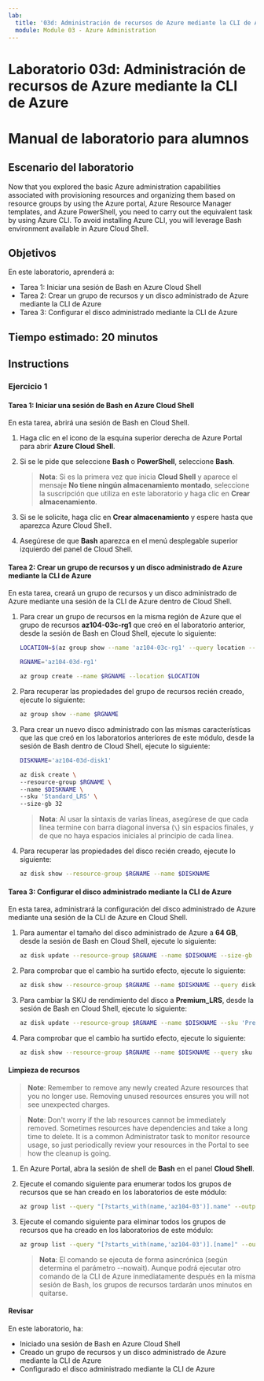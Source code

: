 ```yaml
---
lab:
  title: '03d: Administración de recursos de Azure mediante la CLI de Azure'
  module: Module 03 - Azure Administration
---
```


# <a name="lab-03d---manage-azure-resources-by-using-azure-cli"></a>Laboratorio 03d: Administración de recursos de Azure mediante la CLI de Azure
# <a name="student-lab-manual"></a>Manual de laboratorio para alumnos

## <a name="lab-scenario"></a>Escenario del laboratorio

Now that you explored the basic Azure administration capabilities associated with provisioning resources and organizing them based on resource groups by using the Azure portal, Azure Resource Manager templates, and Azure PowerShell, you need to carry out the equivalent task by using Azure CLI. To avoid installing Azure CLI, you will leverage Bash environment available in Azure Cloud Shell.

## <a name="objectives"></a>Objetivos

En este laboratorio, aprenderá a:

+ Tarea 1: Iniciar una sesión de Bash en Azure Cloud Shell
+ Tarea 2: Crear un grupo de recursos y un disco administrado de Azure mediante la CLI de Azure
+ Tarea 3: Configurar el disco administrado mediante la CLI de Azure

## <a name="estimated-timing-20-minutes"></a>Tiempo estimado: 20 minutos

## <a name="instructions"></a>Instructions

### <a name="exercise-1"></a>Ejercicio 1

#### <a name="task-1-start-a-bash-session-in-azure-cloud-shell"></a>Tarea 1: Iniciar una sesión de Bash en Azure Cloud Shell

En esta tarea, abrirá una sesión de Bash en Cloud Shell. 

1. Haga clic en el icono de la esquina superior derecha de Azure Portal para abrir **Azure Cloud Shell**.

1. Si se le pide que seleccione **Bash** o **PowerShell**, seleccione **Bash**. 

    >**Nota**: Si es la primera vez que inicia **Cloud Shell** y aparece el mensaje **No tiene ningún almacenamiento montado**, seleccione la suscripción que utiliza en este laboratorio y haga clic en **Crear almacenamiento**. 

1. Si se le solicite, haga clic en **Crear almacenamiento** y espere hasta que aparezca Azure Cloud Shell. 

1. Asegúrese de que **Bash** aparezca en el menú desplegable superior izquierdo del panel de Cloud Shell.

#### <a name="task-2-create-a-resource-group-and-an-azure-managed-disk-by-using-azure-cli"></a>Tarea 2: Crear un grupo de recursos y un disco administrado de Azure mediante la CLI de Azure

En esta tarea, creará un grupo de recursos y un disco administrado de Azure mediante una sesión de la CLI de Azure dentro de Cloud Shell.

1. Para crear un grupo de recursos en la misma región de Azure que el grupo de recursos **az104-03c-rg1** que creó en el laboratorio anterior, desde la sesión de Bash en Cloud Shell, ejecute lo siguiente:

   ```sh
   LOCATION=$(az group show --name 'az104-03c-rg1' --query location --out tsv)

   RGNAME='az104-03d-rg1'

   az group create --name $RGNAME --location $LOCATION
   ```
1. Para recuperar las propiedades del grupo de recursos recién creado, ejecute lo siguiente:

   ```sh
   az group show --name $RGNAME
   ```
1. Para crear un nuevo disco administrado con las mismas características que las que creó en los laboratorios anteriores de este módulo, desde la sesión de Bash dentro de Cloud Shell, ejecute lo siguiente:

   ```sh
   DISKNAME='az104-03d-disk1'

   az disk create \
   --resource-group $RGNAME \
   --name $DISKNAME \
   --sku 'Standard_LRS' \
   --size-gb 32
   ```
    >**Nota**: Al usar la sintaxis de varias líneas, asegúrese de que cada línea termine con barra diagonal inversa (`\`) sin espacios finales, y de que no haya espacios iniciales al principio de cada línea.

1. Para recuperar las propiedades del disco recién creado, ejecute lo siguiente:

   ```sh
   az disk show --resource-group $RGNAME --name $DISKNAME
   ```

#### <a name="task-3-configure-the-managed-disk-by-using-azure-cli"></a>Tarea 3: Configurar el disco administrado mediante la CLI de Azure

En esta tarea, administrará la configuración del disco administrado de Azure mediante una sesión de la CLI de Azure en Cloud Shell. 

1. Para aumentar el tamaño del disco administrado de Azure a **64 GB**, desde la sesión de Bash en Cloud Shell, ejecute lo siguiente:

   ```sh
   az disk update --resource-group $RGNAME --name $DISKNAME --size-gb 64
   ```

1. Para comprobar que el cambio ha surtido efecto, ejecute lo siguiente:

   ```sh
   az disk show --resource-group $RGNAME --name $DISKNAME --query diskSizeGb
   ```

1. Para cambiar la SKU de rendimiento del disco a **Premium_LRS**, desde la sesión de Bash en Cloud Shell, ejecute lo siguiente:

   ```sh
   az disk update --resource-group $RGNAME --name $DISKNAME --sku 'Premium_LRS'
   ```

1. Para comprobar que el cambio ha surtido efecto, ejecute lo siguiente:

   ```sh
   az disk show --resource-group $RGNAME --name $DISKNAME --query sku
   ```

#### <a name="clean-up-resources"></a>Limpieza de recursos

 > <bpt id="p1">**</bpt>Note<ept id="p1">**</ept>: Remember to remove any newly created Azure resources that you no longer use. Removing unused resources ensures you will not see unexpected charges.

 > <bpt id="p1">**</bpt>Note<ept id="p1">**</ept>:  Don't worry if the lab resources cannot be immediately removed. Sometimes resources have dependencies and take a long time to delete. It is a common Administrator task to monitor resource usage, so just periodically review your resources in the Portal to see how the cleanup is going. 

1. En Azure Portal, abra la sesión de shell de **Bash** en el panel **Cloud Shell**.

1. Ejecute el comando siguiente para enumerar todos los grupos de recursos que se han creado en los laboratorios de este módulo:

   ```sh
   az group list --query "[?starts_with(name,'az104-03')].name" --output tsv
   ```

1. Ejecute el comando siguiente para eliminar todos los grupos de recursos que ha creado en los laboratorios de este módulo:

   ```sh
   az group list --query "[?starts_with(name,'az104-03')].[name]" --output tsv | xargs -L1 bash -c 'az group delete --name $0 --no-wait --yes'
   ```

    >**Nota**: El comando se ejecuta de forma asincrónica (según determina el parámetro --nowait). Aunque podrá ejecutar otro comando de la CLI de Azure inmediatamente después en la misma sesión de Bash, los grupos de recursos tardarán unos minutos en quitarse.

#### <a name="review"></a>Revisar

En este laboratorio, ha:

- Iniciado una sesión de Bash en Azure Cloud Shell
- Creado un grupo de recursos y un disco administrado de Azure mediante la CLI de Azure
- Configurado el disco administrado mediante la CLI de Azure
